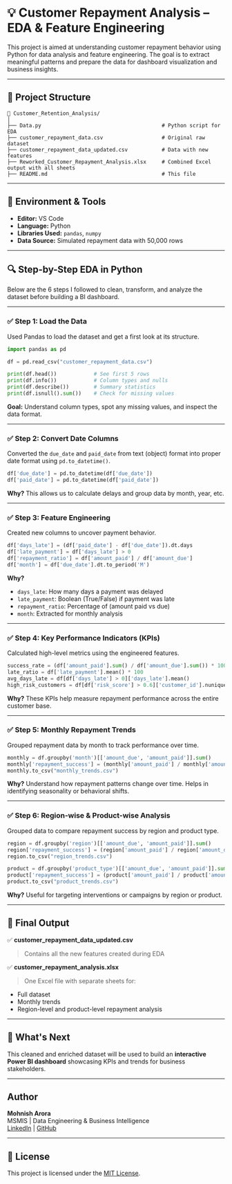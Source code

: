 # 💡 Customer Repayment Analysis – EDA & Feature Engineering

This project is aimed at understanding customer repayment behavior using Python for data analysis and feature engineering. The goal is to extract meaningful patterns and prepare the data for dashboard visualization and business insights.

---

## 📁 Project Structure

```
📂 Customer_Retention_Analysis/
│
├── Data.py                                       # Python script for EDA
├── customer_repayment_data.csv                   # Original raw dataset
├── customer_repayment_data_updated.csv           # Data with new features
├── Reworked_Customer_Repayment_Analysis.xlsx     # Combined Excel output with all sheets
├── README.md                                     # This file
```

---

## 🧪 Environment & Tools

- **Editor:** VS Code
- **Language:** Python
- **Libraries Used:** `pandas`, `numpy`
- **Data Source:** Simulated repayment data with 50,000 rows

---

## 🔍 Step-by-Step EDA in Python

Below are the 6 steps I followed to clean, transform, and analyze the dataset before building a BI dashboard.

---

### ✅ **Step 1: Load the Data**

Used Pandas to load the dataset and get a first look at its structure.

```python
import pandas as pd

df = pd.read_csv("customer_repayment_data.csv")

print(df.head())            # See first 5 rows
print(df.info())            # Column types and nulls
print(df.describe())        # Summary statistics
print(df.isnull().sum())    # Check for missing values
```

**Goal:** Understand column types, spot any missing values, and inspect the data format.

---

### ✅ **Step 2: Convert Date Columns**

Converted the `due_date` and `paid_date` from text (object) format into proper date format using `pd.to_datetime()`.

```python
df['due_date'] = pd.to_datetime(df['due_date'])
df['paid_date'] = pd.to_datetime(df['paid_date'])
```

**Why?** This allows us to calculate delays and group data by month, year, etc.

---

### ✅ **Step 3: Feature Engineering**

Created new columns to uncover payment behavior.

```python
df['days_late'] = (df['paid_date'] - df['due_date']).dt.days
df['late_payment'] = df['days_late'] > 0
df['repayment_ratio'] = df['amount_paid'] / df['amount_due']
df['month'] = df['due_date'].dt.to_period('M')
```

**Why?**

- `days_late`: How many days a payment was delayed
- `late_payment`: Boolean (True/False) if payment was late
- `repayment_ratio`: Percentage of (amount paid vs due)
- `month`: Extracted for monthly analysis

---

### ✅ **Step 4: Key Performance Indicators (KPIs)**

Calculated high-level metrics using the engineered features.

```python
success_rate = (df['amount_paid'].sum() / df['amount_due'].sum()) * 100
late_ratio = df['late_payment'].mean() * 100
avg_days_late = df[df['days_late'] > 0]['days_late'].mean()
high_risk_customers = df[df['risk_score'] > 0.6]['customer_id'].nunique()
```

**Why?** These KPIs help measure repayment performance across the entire customer base.

---

### ✅ **Step 5: Monthly Repayment Trends**

Grouped repayment data by month to track performance over time.

```python
monthly = df.groupby('month')[['amount_due', 'amount_paid']].sum()
monthly['repayment_success'] = (monthly['amount_paid'] / monthly['amount_due']) * 100
monthly.to_csv("monthly_trends.csv")
```

**Why?** Understand how repayment patterns change over time. Helps in identifying seasonality or behavioral shifts.

---

### ✅ **Step 6: Region-wise & Product-wise Analysis**

Grouped data to compare repayment success by region and product type.

```python
region = df.groupby('region')[['amount_due', 'amount_paid']].sum()
region['repayment_success'] = (region['amount_paid'] / region['amount_due']) * 100
region.to_csv("region_trends.csv")

product = df.groupby('product_type')[['amount_due', 'amount_paid']].sum()
product['repayment_success'] = (product['amount_paid'] / product['amount_due']) * 100
product.to_csv("product_trends.csv")
```

**Why?** Useful for targeting interventions or campaigns by region or product.

---

## 📆 Final Output

✅ **customer\_repayment\_data\_updated.csv**

> Contains all the new features created during EDA

✅ **customer\_repayment\_analysis.xlsx**

> One Excel file with separate sheets for:

- Full dataset
- Monthly trends
- Region-level and product-level repayment analysis

---

## 🚀 What's Next

This cleaned and enriched dataset will be used to build an **interactive Power BI dashboard** showcasing KPIs and trends for business stakeholders.

---

## Author

**Mohnish Arora**\
MSMIS | Data Engineering & Business Intelligence\
[LinkedIn](#) | [GitHub](#)

---

## 📄 License

This project is licensed under the [MIT License](LICENSE).

